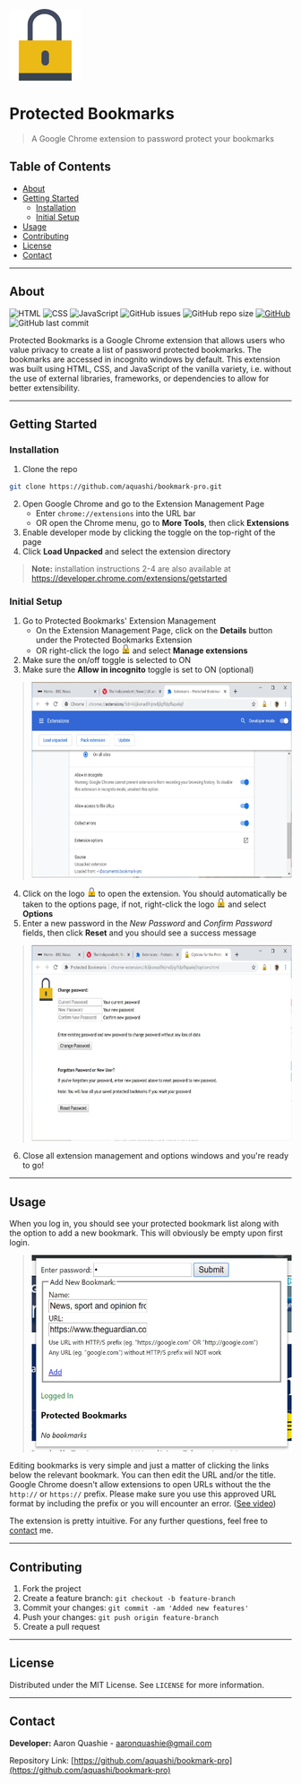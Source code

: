 ![Logo](icon_128.png)

# Protected Bookmarks
> A Google Chrome extension to password protect your bookmarks



## Table of Contents

- [About](#about)
- [Getting Started](#getting-started)
    - [Installation](#installation)
    - [Initial Setup](#initial-setup)
- [Usage](#usage)
- [Contributing](#contributing)
- [License](#license)
- [Contact](#contact)

---

## About
![HTML](https://img.shields.io/badge/-html-red)
![CSS](https://img.shields.io/badge/-css-blueviolet)
![JavaScript](https://img.shields.io/badge/-javascript-yellow)
![GitHub issues](https://img.shields.io/github/issues/aquashi/bookmark-pro)
![GitHub repo size](https://img.shields.io/github/repo-size/aquashi/bookmark-pro)
[![GitHub](https://img.shields.io/github/license/aquashi/bookmark-pro)](LICENSE)
![GitHub last commit](https://img.shields.io/github/last-commit/aquashi/bookmark-pro)

Protected Bookmarks is a Google Chrome extension that allows users who value privacy to create a list of password protected bookmarks. The bookmarks are accessed in incognito windows by default. This extension was built using HTML, CSS, and JavaScript of the vanilla variety, i.e. without the use of external libraries, frameworks, or dependencies to allow for better extensibility.

---

## Getting Started
### Installation

1. Clone the repo

```sh
git clone https://github.com/aquashi/bookmark-pro.git
```
2. Open Google Chrome and go to the Extension Management Page 
    - Enter `chrome://extensions` into the URL bar
    - OR open the Chrome menu, go to **More Tools**, then click **Extensions**
3. Enable developer mode by clicking the toggle on the top-right of the page
4. Click **Load Unpacked** and select the extension directory

> **Note:** installation instructions 2-4 are also available at https://developer.chrome.com/extensions/getstarted

### Initial Setup

1. Go to Protected Bookmarks' Extension Management
    - On the Extension Management Page, click on the **Details** button under the Protected Bookmarks Extension
    - OR right-click the logo ![Lock](icon_16.png) and select **Manage extensions**
2. Make sure the on/off toggle is selected to ON
3. Make sure the **Allow in incognito** toggle is set to ON (optional)

> <img src="demo/demo-a.jpg" height="350" width="611" title="Allow in incognito mode">

4. Click on the logo ![Lock](icon_16.png) to open the extension. You should automatically be taken to the options page, if not, right-click the logo ![Lock](icon_16.png) and select **Options**
5. Enter a new password in the *New Password* and *Confirm Password* fields, then click **Reset** and you should see a success message

> <img src="demo/demo-b.jpg" height="350" width="611" title="(Re)set Password">
 
6. Close all extension management and options windows and you're ready to go!

---

## Usage

When you log in, you should see your protected bookmark list along with the option to add a new bookmark. This will obviously be empty upon first login.

> <img src="demo/demo-c.jpg" height="350" width="482" title="Post-login">


Editing bookmarks is very simple and just a matter of clicking the links below the relevant bookmark. You can then edit the URL and/or the title. Google Chrome doesn't allow extensions to open URLs without the the `http://` or `https://` prefix. Please make sure you use this approved URL format by including the prefix or you will encounter an error. ([See video](demo/demo-d.mp4))

The extension is pretty intuitive. For any further questions, feel free to [contact](#contact) me.

---

## Contributing

1. Fork the project
2. Create a feature branch: `git checkout -b feature-branch`
3. Commit your changes: `git commit -am 'Added new features'`
4. Push your changes: `git push origin feature-branch`
5. Create a pull request

---

## License

Distributed under the MIT License. See `LICENSE` for more information.

---

## Contact

**Developer:** Aaron Quashie - aaronquashie@gmail.com

Repository Link: [https://github.com/aquashi/bookmark-pro](https://github.com/aquashi/bookmark-pro)
